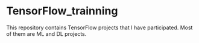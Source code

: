 # TensorFlow_trainning
This repository contains TensorFlow projects that I have participated. Most of them are ML and DL projects.
